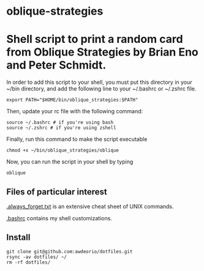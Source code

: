 # oblique-strategies

Shell script to print a random card from Oblique Strategies by Brian Eno and Peter Schmidt.
====================

In order to add this script to your shell, you must put this directory in your ~/bin directory, and add the following line to your ~/.bashrc or ~/.zshrc file.

```
export PATH="$HOME/bin/oblique_strategies:$PATH"
```

Then, update your rc file with the following command:

```
source ~/.bashrc # if you're using bash
source ~/.zshrc # if you're using zshell
```

Finally, run this command to make the script executable

```
chmod +x ~/bin/oblique_strategies/oblique
```

Now, you can run the script in your shell by typing 

```
oblique
```

## Files of particular interest

[.always_forget.txt](.always_forget.txt) is an extensive cheat sheet of UNIX commands.

[.bashrc](.bashrc) contains my shell customizations.

## Install
```
git clone git@github.com:awdeorio/dotfiles.git
rsync -av dotfiles/ ~/
rm -rf dotfiles/
```